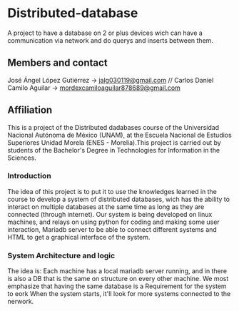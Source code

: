 # Distributed-database
A project to have a database on 2 or plus devices wich can have a communication via network and do querys and inserts between them.

## Members and contact
José Ángel López Gutiérrez -> jalg030119@gmail.com
//
Carlos Daniel Camilo Aguilar -> mordexcamiloaguilar878689@gmail.com

## Affiliation
This is a project of the Distributed dadabases course of the Universidad Nacional Autónoma de México (UNAM), at the Escuela Nacional de Estudios Superiores Unidad Morela (ENES - Morelia).This project is carried out by students of the Bachelor's Degree in Technologies for Information in the Sciences.

### Introduction
The idea of this project is to put it to use the knowledges learned in the course to develop a system of distributed databases, wich has the ability to interact on multiple databases at the same time as long as they are connected (through internet).
Our system is being developed on linux machines, and relays on using python for coding and making some user interaction, Mariadb server to be able to connect different systems and HTML to get a graphical interface of the system. 

### System Architecture and logic

The idea is: Each machine has a local mariadb server running, and in there is also a DB that is the same on structure on every other machine. We most emphasize that having the same database is a Requirement for the system to eork When the system starts, it'll look for more systems connected to the nerwork.
